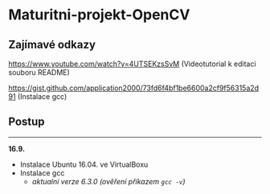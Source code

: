 # Maturitni-projekt-OpenCV

## Zajímavé odkazy 
https://www.youtube.com/watch?v=4UTSEKzsSvM (Videotutorial k editaci souboru README)

https://gist.github.com/application2000/73fd6f4bf1be6600a2cf9f56315a2d91 (Instalace gcc)

## Postup
---
**16.9.**
* Instalace Ubuntu 16.04. ve VirtualBoxu
* Instalace gcc
  - *aktualní verze 6.3.0 (ověření příkazem `gcc -v`)*
